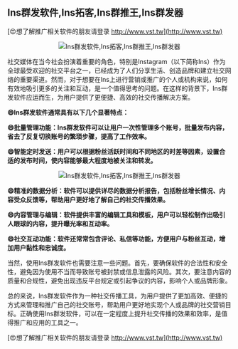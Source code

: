 ## **Ins群发软件,Ins拓客,Ins群推王,Ins群发器**

[😍想了解推广相关软件的朋友请登录 http://www.vst.tw](http://www.vst.tw)

 <center><img src="https://vst.tw/MP4/tuiguang/png/3.png" alt="Ins群发软件,Ins拓客,Ins群推王,Ins群发器"></center>

社交媒体在当今社会扮演着重要的角色，特别是Instagram（以下简称Ins）作为全球最受欢迎的社交平台之一，已经成为了人们分享生活、创造品牌和建立社交网络的重要渠道。然而，对于想要在Ins上进行营销或推广的个人或机构来说，如何有效地吸引更多的关注和互动，是一个值得思考的问题。在这样的背景下，Ins群发软件应运而生，为用户提供了更便捷、高效的社交传播解决方案。

**😄Ins群发软件通常具有以下几个显著特点：**

**😄批量管理功能：Ins群发软件可以让用户一次性管理多个账号，批量发布内容，省去了反复切换账号的繁琐步骤，提高了工作效率。**

**😄智能定时发送：用户可以根据粉丝活跃时间和不同地区的时差等因素，设置合适的发布时间，使内容能够最大程度地被关注和转发。**

 <center><img src="https://vst.tw/MP4/tuiguang/png/1.png" alt="Ins群发软件,Ins拓客,Ins群推王,Ins群发器"></center>

**😄精准的数据分析：软件可以提供详尽的数据分析报告，包括粉丝增长情况、内容受众反馈等，帮助用户更好地了解自己的社交传播效果。**

**😄内容管理与编辑：软件提供丰富的编辑工具和模板，用户可以轻松制作出吸引人眼球的内容，提升曝光率和互动率。**

**😄社交互动功能：软件还常常包含评论、私信等功能，方便用户与粉丝互动，增加用户黏性和忠诚度。**

当然，使用Ins群发软件也需要注意一些问题。首先，要确保软件的合法性和安全性，避免因为使用不当而导致账号被封禁或信息泄露的风险。其次，要注意内容的质量和合规性，避免出现违反平台规定或引起争议的内容，影响个人或品牌形象。

总的来说，Ins群发软件作为一种社交传播工具，为用户提供了更加高效、便捷的方式来管理和推广自己的社交账号，帮助用户更好地实现个人或品牌的社交营销目标。正确使用Ins群发软件，可以在一定程度上提升社交传播的效果和效率，是值得推广和应用的工具之一。

[😍想了解推广相关软件的朋友请登录 http://www.vst.tw](http://www.vst.tw)



